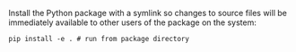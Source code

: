 
Install the Python package with a symlink so changes to source files will be immediately available to other users of the package on the system:

	pip install -e . # run from package directory
